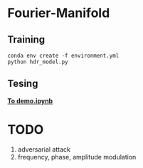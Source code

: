 # Fourier-Manifold

## Training

```
conda env create -f environment.yml
python hdr_model.py
```

## Tesing

**[To demo.ipynb](demo.ipynb)**

# TODO
1. adversarial attack
2. frequency, phase, amplitude modulation